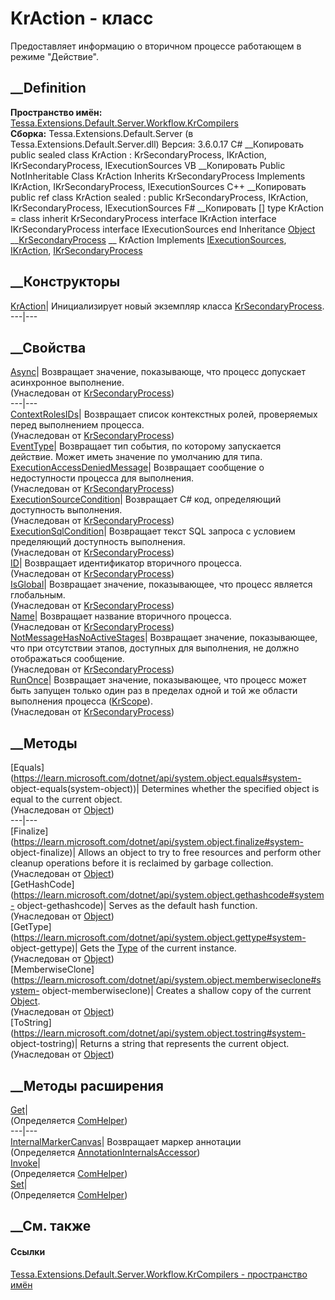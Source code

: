 # KrAction - класс
Предоставляет информацию о вторичном процессе работающем в режиме "Действие".
## __Definition
 **Пространство имён:**
[Tessa.Extensions.Default.Server.Workflow.KrCompilers](N_Tessa_Extensions_Default_Server_Workflow_KrCompilers.htm)  
 **Сборка:** Tessa.Extensions.Default.Server (в
Tessa.Extensions.Default.Server.dll) Версия: 3.6.0.17
C# __Копировать
     public sealed class KrAction : KrSecondaryProcess, 
    	IKrAction, IKrSecondaryProcess, IExecutionSources
VB __Копировать
     Public NotInheritable Class KrAction
    	Inherits KrSecondaryProcess
    	Implements IKrAction, IKrSecondaryProcess, IExecutionSources
C++ __Копировать
     public ref class KrAction sealed : public KrSecondaryProcess, 
    	IKrAction, IKrSecondaryProcess, IExecutionSources
F# __Копировать
     [<SealedAttribute>]
    type KrAction = 
        class
            inherit KrSecondaryProcess
            interface IKrAction
            interface IKrSecondaryProcess
            interface IExecutionSources
        end
Inheritance
    [Object](https://learn.microsoft.com/dotnet/api/system.object) __[KrSecondaryProcess](T_Tessa_Extensions_Default_Server_Workflow_KrCompilers_KrSecondaryProcess.htm) __ KrAction
Implements
    [IExecutionSources](T_Tessa_Extensions_Default_Server_Workflow_KrCompilers_IExecutionSources.htm), [IKrAction](T_Tessa_Extensions_Default_Server_Workflow_KrCompilers_IKrAction.htm), [IKrSecondaryProcess](T_Tessa_Extensions_Default_Server_Workflow_KrCompilers_IKrSecondaryProcess.htm)
##  __Конструкторы
[KrAction](M_Tessa_Extensions_Default_Server_Workflow_KrCompilers_KrAction__ctor.htm)|
Инициализирует новый экземпляр класса
[KrSecondaryProcess](T_Tessa_Extensions_Default_Server_Workflow_KrCompilers_KrSecondaryProcess.htm).  
---|---  
## __Свойства
[Async](P_Tessa_Extensions_Default_Server_Workflow_KrCompilers_KrSecondaryProcess_Async.htm)|
Возвращает значение, показывающе, что процесс допускает асинхронное
выполнение.  
(Унаследован от
[KrSecondaryProcess](T_Tessa_Extensions_Default_Server_Workflow_KrCompilers_KrSecondaryProcess.htm))  
---|---  
[ContextRolesIDs](P_Tessa_Extensions_Default_Server_Workflow_KrCompilers_KrSecondaryProcess_ContextRolesIDs.htm)|
Возвращает cписок контекстных ролей, проверяемых перед выполнением процесса.  
(Унаследован от
[KrSecondaryProcess](T_Tessa_Extensions_Default_Server_Workflow_KrCompilers_KrSecondaryProcess.htm))  
[EventType](P_Tessa_Extensions_Default_Server_Workflow_KrCompilers_KrAction_EventType.htm)|
Возвращает тип события, по которому запускается действие. Может иметь значение
по умолчанию для типа.  
[ExecutionAccessDeniedMessage](P_Tessa_Extensions_Default_Server_Workflow_KrCompilers_KrSecondaryProcess_ExecutionAccessDeniedMessage.htm)|
Возвращает сообщение о недоступности процесса для выполнения.  
(Унаследован от
[KrSecondaryProcess](T_Tessa_Extensions_Default_Server_Workflow_KrCompilers_KrSecondaryProcess.htm))  
[ExecutionSourceCondition](P_Tessa_Extensions_Default_Server_Workflow_KrCompilers_KrSecondaryProcess_ExecutionSourceCondition.htm)|
Возвращает C# код, определяющий доступность выполнения.  
(Унаследован от
[KrSecondaryProcess](T_Tessa_Extensions_Default_Server_Workflow_KrCompilers_KrSecondaryProcess.htm))  
[ExecutionSqlCondition](P_Tessa_Extensions_Default_Server_Workflow_KrCompilers_KrSecondaryProcess_ExecutionSqlCondition.htm)|
Возвращает текст SQL запроса с условием пределяющий доступность выполнения.  
(Унаследован от
[KrSecondaryProcess](T_Tessa_Extensions_Default_Server_Workflow_KrCompilers_KrSecondaryProcess.htm))  
[ID](P_Tessa_Extensions_Default_Server_Workflow_KrCompilers_KrSecondaryProcess_ID.htm)|
Возвращает идентификатор вторичного процесса.  
(Унаследован от
[KrSecondaryProcess](T_Tessa_Extensions_Default_Server_Workflow_KrCompilers_KrSecondaryProcess.htm))  
[IsGlobal](P_Tessa_Extensions_Default_Server_Workflow_KrCompilers_KrSecondaryProcess_IsGlobal.htm)|
Возвращает значение, показывающее, что процесс является глобальным.  
(Унаследован от
[KrSecondaryProcess](T_Tessa_Extensions_Default_Server_Workflow_KrCompilers_KrSecondaryProcess.htm))  
[Name](P_Tessa_Extensions_Default_Server_Workflow_KrCompilers_KrSecondaryProcess_Name.htm)|
Возвращает название вторичного процесса.  
(Унаследован от
[KrSecondaryProcess](T_Tessa_Extensions_Default_Server_Workflow_KrCompilers_KrSecondaryProcess.htm))  
[NotMessageHasNoActiveStages](P_Tessa_Extensions_Default_Server_Workflow_KrCompilers_KrSecondaryProcess_NotMessageHasNoActiveStages.htm)|
Возвращает значение, показывающее, что при отсутствии этапов, доступных для
выполнения, не должно отображаться сообщение.  
(Унаследован от
[KrSecondaryProcess](T_Tessa_Extensions_Default_Server_Workflow_KrCompilers_KrSecondaryProcess.htm))  
[RunOnce](P_Tessa_Extensions_Default_Server_Workflow_KrCompilers_KrSecondaryProcess_RunOnce.htm)|
Возвращает значение, показывающее, что процесс может быть запущен только один
раз в пределах одной и той же области выполнения процесса
([KrScope](T_Tessa_Extensions_Default_Server_Workflow_KrProcess_Scope_KrScope.htm)).  
(Унаследован от
[KrSecondaryProcess](T_Tessa_Extensions_Default_Server_Workflow_KrCompilers_KrSecondaryProcess.htm))  
##  __Методы
[Equals](https://learn.microsoft.com/dotnet/api/system.object.equals#system-
object-equals\(system-object\))| Determines whether the specified object is
equal to the current object.  
(Унаследован от
[Object](https://learn.microsoft.com/dotnet/api/system.object))  
---|---  
[Finalize](https://learn.microsoft.com/dotnet/api/system.object.finalize#system-
object-finalize)| Allows an object to try to free resources and perform other
cleanup operations before it is reclaimed by garbage collection.  
(Унаследован от
[Object](https://learn.microsoft.com/dotnet/api/system.object))  
[GetHashCode](https://learn.microsoft.com/dotnet/api/system.object.gethashcode#system-
object-gethashcode)| Serves as the default hash function.  
(Унаследован от
[Object](https://learn.microsoft.com/dotnet/api/system.object))  
[GetType](https://learn.microsoft.com/dotnet/api/system.object.gettype#system-
object-gettype)| Gets the
[Type](https://learn.microsoft.com/dotnet/api/system.type) of the current
instance.  
(Унаследован от
[Object](https://learn.microsoft.com/dotnet/api/system.object))  
[MemberwiseClone](https://learn.microsoft.com/dotnet/api/system.object.memberwiseclone#system-
object-memberwiseclone)| Creates a shallow copy of the current
[Object](https://learn.microsoft.com/dotnet/api/system.object).  
(Унаследован от
[Object](https://learn.microsoft.com/dotnet/api/system.object))  
[ToString](https://learn.microsoft.com/dotnet/api/system.object.tostring#system-
object-tostring)| Returns a string that represents the current object.  
(Унаследован от
[Object](https://learn.microsoft.com/dotnet/api/system.object))  
##  __Методы расширения
[Get](M_Tessa_Extensions_Default_Client_EDS_ComHelper_Get.htm)|  
(Определяется
[ComHelper](T_Tessa_Extensions_Default_Client_EDS_ComHelper.htm))  
---|---  
[InternalMarkerCanvas](M_Tessa_UI_Views_Charting_Annotations_AnnotationInternalsAccessor_InternalMarkerCanvas.htm)|
Возвращает маркер аннотации  
(Определяется
[AnnotationInternalsAccessor](T_Tessa_UI_Views_Charting_Annotations_AnnotationInternalsAccessor.htm))  
[Invoke](M_Tessa_Extensions_Default_Client_EDS_ComHelper_Invoke.htm)|  
(Определяется
[ComHelper](T_Tessa_Extensions_Default_Client_EDS_ComHelper.htm))  
[Set](M_Tessa_Extensions_Default_Client_EDS_ComHelper_Set.htm)|  
(Определяется
[ComHelper](T_Tessa_Extensions_Default_Client_EDS_ComHelper.htm))  
##  __См. также
#### Ссылки
[Tessa.Extensions.Default.Server.Workflow.KrCompilers - пространство
имён](N_Tessa_Extensions_Default_Server_Workflow_KrCompilers.htm)

